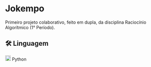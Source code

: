 # Jokempo



Primeiro projeto colaborativo, feito em dupla, da disciplina Raciocínio Algorítmico (1° Período).

## :hammer_and_wrench: Linguagem
<img src="https://img.icons8.com/color/48/000000/python--v1.png" width="18"/> Python
